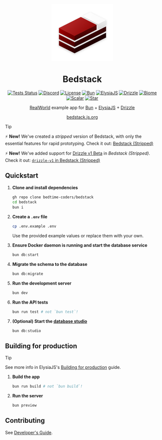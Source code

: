 <div align='center'>

<img src="docs/public/logo-mini.png" alt="Logo for Bedstack RealWorld example" width=200>
<h1>Bedstack</h1>

[![Tests Status](https://github.com/bedtime-coders/bedstack/actions/workflows/tests.yml/badge.svg?event=push&branch=main&)](https://github.com/bedtime-coders/bedstack/actions/workflows/tests.yml?query=branch%3Amain+event%3Apush) [![Discord](https://img.shields.io/discord/1164270344115335320?label=Chat&color=5865f4&logo=discord&labelColor=121214)](https://discord.gg/8UcP9QB5AV) [![License](https://custom-icon-badges.demolab.com/github/license/bedtime-coders/bedstack?label=License&color=blue&logo=law&labelColor=0d1117)](https://github.com/bedtime-coders/bedstack/blob/main/LICENSE) [![Bun](https://img.shields.io/badge/Bun-14151a?logo=bun&logoColor=fbf0df)](https://bun.sh/) [![ElysiaJS](https://custom-icon-badges.demolab.com/badge/ElysiaJS-0f172b.svg?logo=elysia)](https://elysiajs.com/) [![Drizzle](https://img.shields.io/badge/Drizzle-C5F74F?logo=drizzle&logoColor=000)](https://drizzle.team/) [![Biome](https://img.shields.io/badge/Biome-24272f?logo=biome&logoColor=f6f6f9)](https://biomejs.dev/) [![Scalar](https://img.shields.io/badge/Scalar-080808?logo=scalar&logoColor=e7e7e7)](https://scalar.com/) [![Star](https://custom-icon-badges.demolab.com/github/stars/bedtime-coders/bedstack?logo=star&logoColor=373737&label=Star)](https://github.com/bedtime-coders/bedstack/stargazers/)

[RealWorld](https://realworld-docs.netlify.app/) example app for [Bun](https://bun.sh/) + [ElysiaJS](https://elysiajs.com/) + [Drizzle](https://orm.drizzle.team/)

[bedstack.js.org](https://bedstack.js.org)

</div>

> [!TIP]
> ⚡ **New!** We've created a _stripped_ version of Bedstack, with only the essential features for rapid prototyping. Check it out: [Bedstack (Stripped)](https://github.com/bedtime-coders/bedstack-stripped)
>
> ⚡ **New!** We've added support for [Drizzle v1 Beta](https://orm.drizzle.team/roadmap) in _Bedstack (Stripped)_. Check it out: [`drizzle-v1` in Bedstack (Stripped)](https://github.com/bedtime-coders/bedstack-stripped/tree/drizzle-v1)

## Quickstart

1. **Clone and install dependencies**

    ```sh
    gh repo clone bedtime-coders/bedstack
    cd bedstack
    bun i
    ```

2. **Create a `.env` file**

   ```sh
   cp .env.example .env
   ```

   Use the provided example values or replace them with your own.

3. **Ensure Docker daemon is running and start the database service**

   ```sh
   bun db:start
   ```

4. **Migrate the schema to the database**

   ```sh
   bun db:migrate
   ```

5. **Run the development server**

   ```sh
   bun dev
   ```

6. **Run the API tests**

   ```sh
   bun run test # not `bun test`!
   ```

7. **(Optional) Start the [database studio](https://orm.drizzle.team/drizzle-studio/overview)**
   ```bash
   bun db:studio
   ```


## Building for production

> [!TIP]
> See more info in ElysiaJS's [Building for production](https://elysiajs.com/tutorial.html#build-for-production) guide.

1. **Build the app**

   ```sh
   bun run build # not `bun build`!
   ```

2. **Run the server**

   ```sh
   bun preview
   ```

## Contributing

See [Developer's Guide](CONTRIBUTING.md).
